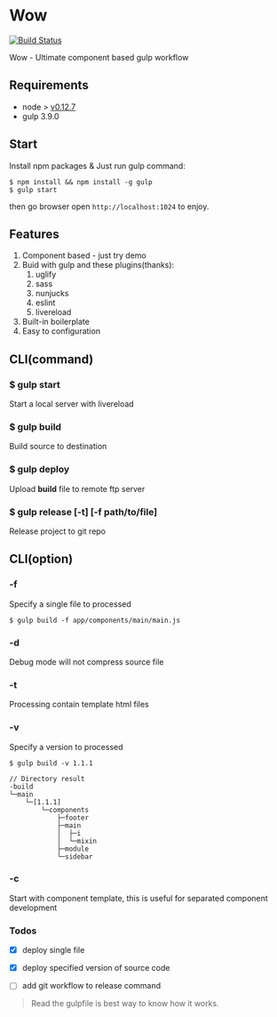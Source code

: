 # Wow

[![Build Status](https://travis-ci.org/devfe/wow.svg?branch=master)](https://travis-ci.org/devfe/wow)

Wow - Ultimate component based gulp workflow

## Requirements

* node > [v0.12.7](http://npm.taobao.org/mirrors/node/v0.12.7/)
* gulp 3.9.0

## Start

Install npm packages & Just run gulp command:

    $ npm install && npm install -g gulp
    $ gulp start

then go browser open `http://localhost:1024` to enjoy.

## Features

1. Component based - just try demo
2. Buid with gulp and these plugins(thanks):
    1. uglify
    2. sass
    3. nunjucks
    4. eslint
    5. livereload
3. Built-in boilerplate
4. Easy to configuration

## CLI(command)

### $ gulp start

Start a local server with livereload

### $ gulp build

Build source to destination

### $ gulp deploy

Upload **build** file to remote ftp server

### $ gulp release [-t] [-f path/to/file]

Release project to git repo

## CLI(option)

### -f

Specify a single file to processed

    $ gulp build -f app/components/main/main.js

### -d

Debug mode will not compress source file

### -t

Processing contain template html files

### -v

Specify a version to processed

    $ gulp build -v 1.1.1
    
    // Directory result
    -build
    └─main
        └─[1.1.1]
            └─components
                ├─footer
                ├─main
                │  ├─i
                │  └─mixin
                ├─module
                └─sidebar
                
### -c

Start with component template, this is useful for separated component development

### Todos

- [x] deploy single file
- [x] deploy specified version of source code
- [ ] add git workflow to release command


> Read the gulpfile is best way to know how it works.
